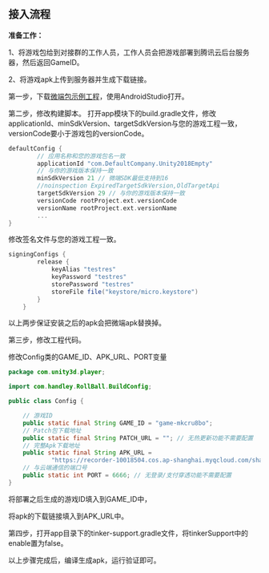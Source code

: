 ## 接入流程

**准备工作：**

1、将游戏包给到对接群的工作人员，工作人员会把游戏部署到腾讯云后台服务器，然后返回GameID。

2、将游戏apk上传到服务器并生成下载链接。



第一步，下载[微端包示例工程](https://recorder-10018504.cos.ap-shanghai.myqcloud.com/shaw/微端接入资源汇总/微端APP示例工程/TcrMicroAppForUnity2018Empty.zip)，使用AndroidStudio打开。

第二步，修改构建脚本。
打开app模块下的build.gradle文件，修改applicationId、minSdkVersion、targetSdkVersion与您的游戏工程一致，versionCode要小于游戏包的versionCode。

```groovy
defaultConfig {
        // 应用名称和您的游戏包名一致
        applicationId "com.DefaultCompany.Unity2018Empty"
        // 与你的游戏版本保持一致
        minSdkVersion 21 // 微端SDK最低支持到16
        //noinspection ExpiredTargetSdkVersion,OldTargetApi
        targetSdkVersion 29 // 与你的游戏版本保持一致
        versionCode rootProject.ext.versionCode
        versionName rootProject.ext.versionName
        ...
}
```

修改签名文件与您的游戏工程一致。

```groovy
signingConfigs {
        release {
            keyAlias "testres"
            keyPassword "testres"
            storePassword "testres"
            storeFile file("keystore/micro.keystore")
        }
    }
```

以上两步保证安装之后的apk会把微端apk替换掉。

第三步，修改工程代码。

修改Config类的GAME_ID、APK_URL、PORT变量

```java
package com.unity3d.player;

import com.handley.RollBall.BuildConfig;

public class Config {

    // 游戏ID
    public static final String GAME_ID = "game-mkcru8bo";
    // Patch包下载地址
    public static final String PATCH_URL = ""; // 无热更新功能不需要配置
    // 完整Apk下载地址
    public static final String APK_URL =
            "https://recorder-10018504.cos.ap-shanghai.myqcloud.com/shaw/apk/AndroidUnity2018Empty-release.apk";
    // 与云端通信的端口号
    public static int PORT = 6666; // 无登录/支付穿透功能不需要配置
}
```

将部署之后生成的游戏ID填入到GAME_ID中，

将apk的下载链接填入到APK_URL中。

第四步，打开app目录下的tinker-support.gradle文件，将tinkerSupport中的enable置为false。



以上步骤完成后，编译生成apk，运行验证即可。
